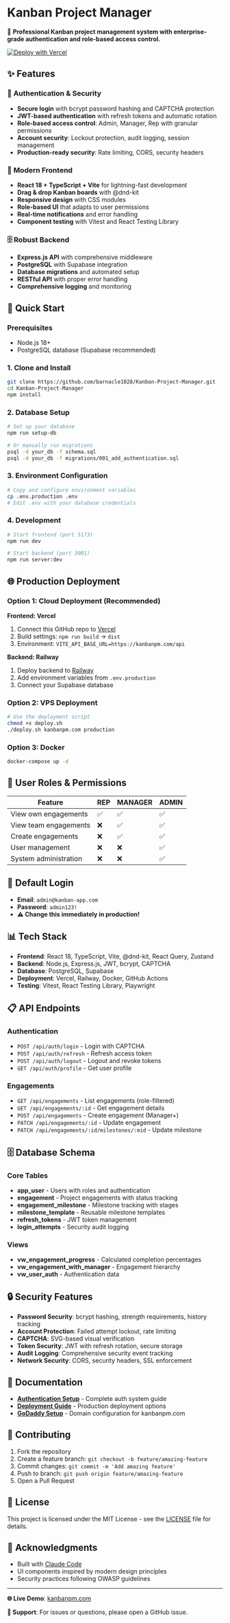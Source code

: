# Kanban Project Manager

🚀 **Professional Kanban project management system with enterprise-grade authentication and role-based access control.**

[![Deploy with Vercel](https://vercel.com/button)](https://vercel.com/new/clone?repository-url=https%3A%2F%2Fgithub.com%2Fbarnacle1028%2FKanban-Project-Manager)

## ✨ Features

### 🔐 **Authentication & Security**
- **Secure login** with bcrypt password hashing and CAPTCHA protection
- **JWT-based authentication** with refresh tokens and automatic rotation
- **Role-based access control**: Admin, Manager, Rep with granular permissions
- **Account security**: Lockout protection, audit logging, session management
- **Production-ready security**: Rate limiting, CORS, security headers

### 🎨 **Modern Frontend**
- **React 18 + TypeScript + Vite** for lightning-fast development
- **Drag & drop Kanban boards** with @dnd-kit
- **Responsive design** with CSS modules
- **Role-based UI** that adapts to user permissions
- **Real-time notifications** and error handling
- **Component testing** with Vitest and React Testing Library

### 🗄️ **Robust Backend**
- **Express.js API** with comprehensive middleware
- **PostgreSQL** with Supabase integration
- **Database migrations** and automated setup
- **RESTful API** with proper error handling
- **Comprehensive logging** and monitoring

## 🚀 Quick Start

### Prerequisites
- Node.js 18+
- PostgreSQL database (Supabase recommended)

### 1. Clone and Install
```bash
git clone https://github.com/barnacle1028/Kanban-Project-Manager.git
cd Kanban-Project-Manager
npm install
```

### 2. Database Setup
```bash
# Set up your database
npm run setup-db

# Or manually run migrations
psql -d your_db -f schema.sql
psql -d your_db -f migrations/001_add_authentication.sql
```

### 3. Environment Configuration
```bash
# Copy and configure environment variables
cp .env.production .env
# Edit .env with your database credentials
```

### 4. Development
```bash
# Start frontend (port 5173)
npm run dev

# Start backend (port 3001)
npm run server:dev
```

## 🌐 Production Deployment

### Option 1: Cloud Deployment (Recommended)

**Frontend: Vercel**
1. Connect this GitHub repo to [Vercel](https://vercel.com)
2. Build settings: `npm run build` → `dist`
3. Environment: `VITE_API_BASE_URL=https://kanbanpm.com/api`

**Backend: Railway**
1. Deploy backend to [Railway](https://railway.app)
2. Add environment variables from `.env.production`
3. Connect your Supabase database

### Option 2: VPS Deployment
```bash
# Use the deployment script
chmod +x deploy.sh
./deploy.sh kanbanpm.com production
```

### Option 3: Docker
```bash
docker-compose up -d
```

## 👥 User Roles & Permissions

| Feature | REP | MANAGER | ADMIN |
|---------|-----|---------|-------|
| View own engagements | ✅ | ✅ | ✅ |
| View team engagements | ❌ | ✅ | ✅ |
| Create engagements | ❌ | ✅ | ✅ |
| User management | ❌ | ❌ | ✅ |
| System administration | ❌ | ❌ | ✅ |

## 🔑 Default Login
- **Email**: `admin@kanban-app.com`
- **Password**: `admin123!`
- **⚠️ Change this immediately in production!**

## 📊 Tech Stack

- **Frontend**: React 18, TypeScript, Vite, @dnd-kit, React Query, Zustand
- **Backend**: Node.js, Express.js, JWT, bcrypt, CAPTCHA
- **Database**: PostgreSQL, Supabase
- **Deployment**: Vercel, Railway, Docker, GitHub Actions
- **Testing**: Vitest, React Testing Library, Playwright

## 📋 API Endpoints

### Authentication
- `POST /api/auth/login` - Login with CAPTCHA
- `POST /api/auth/refresh` - Refresh access token
- `POST /api/auth/logout` - Logout and revoke tokens
- `GET /api/auth/profile` - Get user profile

### Engagements
- `GET /api/engagements` - List engagements (role-filtered)
- `GET /api/engagements/:id` - Get engagement details
- `POST /api/engagements` - Create engagement (Manager+)
- `PATCH /api/engagements/:id` - Update engagement
- `PATCH /api/engagements/:id/milestones/:mid` - Update milestone

## 🗄️ Database Schema

### Core Tables
- **app_user** - Users with roles and authentication
- **engagement** - Project engagements with status tracking
- **engagement_milestone** - Milestone tracking with stages
- **milestone_template** - Reusable milestone templates
- **refresh_tokens** - JWT token management
- **login_attempts** - Security audit logging

### Views
- **vw_engagement_progress** - Calculated completion percentages
- **vw_engagement_with_manager** - Engagement hierarchy
- **vw_user_auth** - Authentication data

## 🔒 Security Features

- **Password Security**: bcrypt hashing, strength requirements, history tracking
- **Account Protection**: Failed attempt lockout, rate limiting
- **CAPTCHA**: SVG-based visual verification
- **Token Security**: JWT with refresh rotation, secure storage
- **Audit Logging**: Comprehensive security event tracking
- **Network Security**: CORS, security headers, SSL enforcement

## 📖 Documentation

- [**Authentication Setup**](./AUTHENTICATION_SETUP.md) - Complete auth system guide
- [**Deployment Guide**](./DEPLOYMENT_GUIDE.md) - Production deployment options
- [**GoDaddy Setup**](./GODADDY_SETUP.md) - Domain configuration for kanbanpm.com

## 🤝 Contributing

1. Fork the repository
2. Create a feature branch: `git checkout -b feature/amazing-feature`
3. Commit changes: `git commit -m 'Add amazing feature'`
4. Push to branch: `git push origin feature/amazing-feature`
5. Open a Pull Request

## 📄 License

This project is licensed under the MIT License - see the [LICENSE](LICENSE) file for details.

## 🙏 Acknowledgments

- Built with [Claude Code](https://claude.ai/code)
- UI components inspired by modern design principles
- Security practices following OWASP guidelines

---

**🌐 Live Demo**: [kanbanpm.com](https://kanbanpm.com)

**📧 Support**: For issues or questions, please open a GitHub issue.
